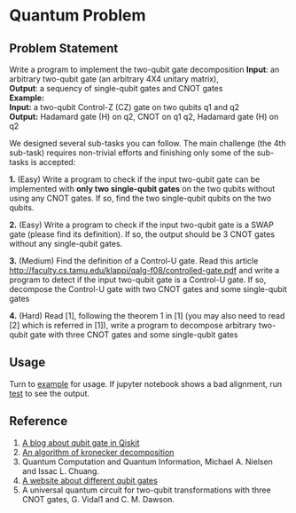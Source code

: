 # Quantum Problem

## Problem Statement

Write a program to implement the two-qubit gate decomposition
**Input**: an arbitrary two-qubit gate (an arbitrary 4X4 unitary matrix),  
**Output**: a sequency of single-qubit gates and CNOT gates  
**Example:**  
**Input:**  a two-qubit Control-Z (CZ) gate on two qubits q1 and q2  
**Output:** Hadamard gate (H) on q2, CNOT on q1 q2, Hadamard gate (H) on q2

We designed several sub-tasks you can follow. The main challenge (the 4th sub-task) requires non-trivial efforts and finishing only some of the sub-tasks is accepted:

**1.** (Easy) Write a program to check if the input two-qubit gate can be implemented with **only two single-qubit gates** on the two qubits without using any CNOT gates. If so, find the two single-qubit qubits on the two qubits.

**2.** (Easy) Write a program to check if the input two-qubit gate is a SWAP gate (please find its definition). If so, the output should be 3 CNOT gates without any single-qubit gates. 

**3.** (Medium) Find the definition of a Control-U gate. Read this article http://faculty.cs.tamu.edu/klappi/qalg-f08/controlled-gate.pdf and write a program to detect if the input two-qubit gate is a Control-U gate. If so, decompose the Control-U gate with two CNOT gates and some single-qubit gates

**4.** (Hard) Read [1], following the theorem 1 in [1] (you may also need to read [2] which is referred in [1]), write a program to decompose arbitrary two-qubit gate with three CNOT gates and some single-qubit gates

## Usage
Turn to [example](./examples.ipynb) for usage. If jupyter notebook shows a bad alignment, run [test](test.py) to see the output.

## Reference

1. [A blog about qubit gate in Qiskit](https://blog.csdn.net/qq_36793268/article/details/110352448)
2. [An algorithm of kronecker decomposition](https://www.imageclef.org/system/files/CLEF2016_Kronecker_Decomposition.pdf)
3. Quantum Computation and Quantum Information, Michael A. Nielsen and Issac L. Chuang. 
4. [A website about different qubit gates](https://www.quantum-inspire.com/kbase/rz-gate/)
5. A universal quantum circuit for two-qubit transformations with three CNOT gates, G. Vidal1 and C. M. Dawson.
